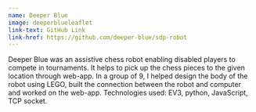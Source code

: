 ```yaml
---
name: Deeper Blue
image: deeperblueleaflet
link-text: GitHub Link
link-href: https://github.com/deeper-blue/sdp-robot
---
```


Deeper Blue was an assistive chess robot enabling disabled players to compete in tournaments. It helps to pick up the chess pieces to the given location through web-app. In a group of 9, I helped design the body of the robot using LEGO, built the connection between the robot and computer and worked on the web-app. Technologies used: EV3, python, JavaScript, TCP socket.